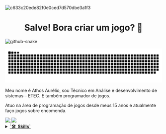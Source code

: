 ![c633c20ede82f0e0ced7d570dbe3a1f3](https://cdna.artstation.com/p/assets/images/images/021/720/920/original/pixel-jeff-mario.gif?1572709433)


<h1  align="center">Salve! Bora criar um jogo? 👾</h1>

<picture>
  <source media="(prefers-color-scheme: dark)" srcset="github-snake-dark.svg" />
  <img alt="github-snake" src="github-snake.svg" />
</picture>

  <source
    media="(prefers-color-scheme: dark)"
   srcset="
      https://raw.githubusercontent.com/platane/snk/output/github-contribution-grid-snake-dark.svg
    "
  />
  <img
    alt="github contribution grid snake animation"
    src="https://raw.githubusercontent.com/platane/snk/output/github-contribution-grid-snake.svg"
  />
</picture>

<p>Meu nome é Athos Aurélio, sou Técnico em Análise e desenvolvimento de sistemas – ETEC. E também programador de jogos.</p>
<p>Atuo na área de programação de jogos desde meus 15 anos e atualmente faço jogos sobre encomenda.</p>

<div>
<a href="https://github.com/huotes">
<img height="180em" src="https://github-readme-stats.vercel.app/api/top-langs/?username=huotes&layout=compact&langs_count=7&theme=dracula"/>
<img height="180em" src="https://github-readme-stats.vercel.app/api?username=huotes&show_icons=true&theme=dracula&include_all_commits=true&count_private=true"/>
</div>


<details>
  
 
<summary><strong>`🛠 &nbsp;Skills`</strong></summary>

<br />

- Programas

<div style="display: inline_block">

<img align="center" alt="UNITY" height="30" width="40" src="https://raw.githubusercontent.com/devicons/devicon/master/icons/unity/unity-original.svg"/>

<img align="center" alt="UNREAL" height="30" width="40" src="https://github.com/EpicKiwi/unreal-engine-editor-icons/blob/master/imgs/About/UE4Icon.png"/>
  
 <img align="center" alt="UNREAL" height="30" width="40" src="https://github.com/bytecauldron/awesome-gamemaker/blob/main/images/gamemaker_logo_64.svg"/>

</div>

<br />

- Linguagens

<div style="display: inline_block">

<img align="center" alt="CSHARP" height="30" width="40" src="https://raw.githubusercontent.com/devicons/devicon/master/icons/csharp/csharp-original.svg" />

<img align="center" alt="C++" height="30" width="40" src="https://github.com/isocpp/logos/blob/master/cpp_logo.svg" />

</div>

<br />

- Outras tecnologias

<div style="display: inline_block">

<img align="center" alt="Git" height="30" width="40" src="https://cdn.jsdelivr.net/gh/devicons/devicon/icons/git/git-original.svg" />

</div>

</details>
